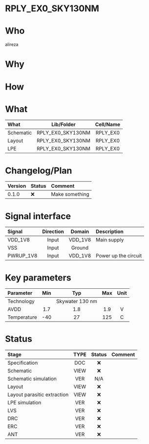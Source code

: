 
# RPLY_EX0_SKY130NM

# Who
alireza

# Why
 <explain why you made this module>

# How
 <explain short how you made this module>


# What

| What            | Lib/Folder       | Cell/Name |
| :-              | :-:              | :-:       |
| Schematic       | RPLY_EX0_SKY130NM | RPLY_EX0 |
| Layout          | RPLY_EX0_SKY130NM | RPLY_EX0 |
| LPE             | RPLY_EX0_SKY130NM | RPLY_EX0 |


# Changelog/Plan
| Version | Status | Comment|
| :-| :-| :-|
|0.1.0 | :x: | Make something |


# Signal interface
| Signal       | Direction | Domain  | Description                               |
| :---         | :---:     | :---:   | :---                                      |
| VDD_1V8         | Input     | VDD_1V8 | Main supply                               |
| VSS         | Input     | Ground  |                                           |
| PWRUP_1V8     | Input    | VDD_1V8 | Power up the circuit                       |


# Key parameters
| Parameter           | Min     | Typ           | Max     | Unit  |
| :---                | :-:     | :-:           | :-:     | :---: |
| Technology          |         | Skywater 130 nm |         |       |
| AVDD                | 1.7    | 1.8           | 1.9    | V     |
| Temperature         | -40     | 27            | 125     | C     |


# Status

| Stage                       | TYPE | Status | Comment                        |
| :---                        | :-:  | :---:  | :--:                           |
| Specification               | DOC  | :x:    |                                |
| Schematic                   | VIEW | :x:    |                                |
| Schematic simulation        | VER  | N/A    |                                |
| Layout                      | VIEW | :x:    |                                |
| Layout parasitic extraction | VIEW | :x:    |                                |
| LPE simulation              | VER  | :x:    |                                |
| LVS                         | VER  | :x:    |                                |
| DRC                         | VER  | :x:    |                                |
| ERC                         | VER  | :x:    |                                |
| ANT                         | VER  | :x:    |                                |
